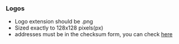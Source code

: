 ### Logos
* Logo extension should be .png
* Sized exactly to 128x128 pixels(px) 
* addresses must be in the checksum form, you can check [here](https://ethsum.netlify.app/)

